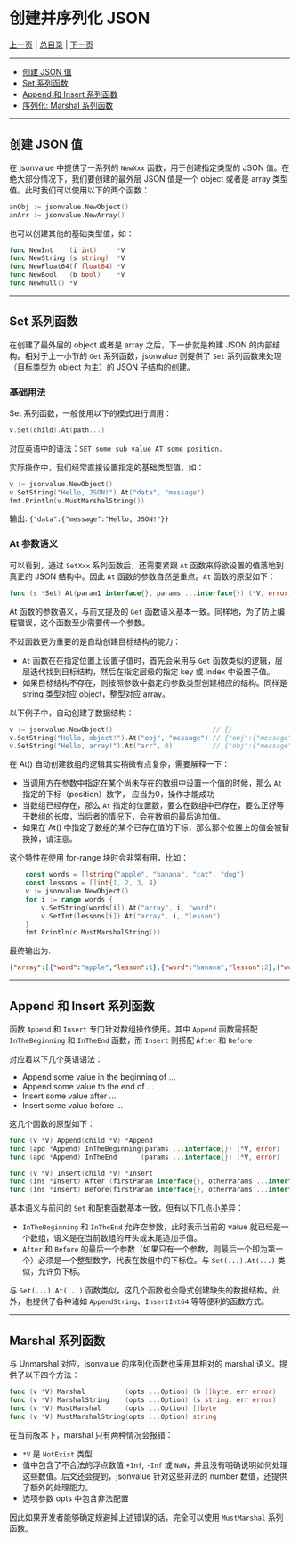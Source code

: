 # 创建并序列化 JSON

[上一页](./03_get.md) | [总目录](./README.md) | [下一页](./05_iteration.md)

---

- [创建 JSON 值](./04_set.md#创建-json-值)
- [Set 系列函数](./04_set.md#set-系列函数)
- [Append 和 Insert 系列函数](./04_set.md#append-和-insert-系列函数)
- [序列化: Marshal 系列函数](./04_set.md#marshal-系列函数)

---

## 创建 JSON 值

在 jsonvalue 中提供了一系列的 `NewXxx` 函数，用于创建指定类型的 JSON 值。在绝大部分情况下，我们要创建的最外层 JSON 值是一个 object 或者是 array 类型值。此时我们可以使用以下的两个函数：

```go
anObj := jsonvalue.NewObject()
anArr := jsonvalue.NewArray()
```

也可以创建其他的基础类型值，如：

```go
func NewInt    (i int)     *V
func NewString (s string)  *V
func NewFloat64(f float64) *V
func NewBool   (b bool)    *V
func NewNull() *V
```

---

## Set 系列函数

在创建了最外层的 object 或者是 array 之后，下一步就是构建 JSON 的内部结构。相对于上一小节的 `Get` 系列函数，jsonvalue 则提供了 `Set` 系列函数来处理（目标类型为 object 为主）的 JSON 子结构的创建。

### 基础用法

Set 系列函数，一般使用以下的模式进行调用：

```go
v.Set(child).At(path...)
```

对应英语中的语法：`SET some sub value AT some position.`

实际操作中，我们经常直接设置指定的基础类型值，如：

```go
v := jsonvalue.NewObject()
v.SetString("Hello, JSON!").At("data", "message")
fmt.Println(v.MustMarshalString())
```

输出: `{"data":{"message":"Hello, JSON!"}}`

### At 参数语义

可以看到，通过 `SetXxx` 系列函数后，还需要紧跟 `At` 函数来将欲设置的值落地到真正的 JSON 结构中。因此 `At` 函数的参数自然是重点。`At` 函数的原型如下：

```go
func (s *Set) At(param1 interface{}, params ...interface{}) (*V, error)
```

At 函数的参数语义，与前文提及的 `Get` 函数语义基本一致。同样地，为了防止编程错误，这个函数至少需要传一个参数。

不过函数更为重要的是自动创建目标结构的能力：

- `At` 函数在在指定位置上设置子值时，首先会采用与 `Get` 函数类似的逻辑，层层迭代找到目标结构，然后在指定层级的指定 key 或 index 中设置子值。
- 如果目标结构不存在，则按照参数中指定的参数类型创建相应的结构。同样是 string 类型对应 object，整型对应 array。

以下例子中，自动创建了数据结构：

```go
v := jsonvalue.NewObject()                         // {}
v.SetString("Hello, object!").At("obj", "message") // {"obj":{"message":"Hello, object!"}}
v.SetString("Hello, array!").At("arr", 0)          // {"obj":{"message":"Hello, object!"},"arr":["Hello, array!"]}
```

在 At() 自动创建数组的逻辑其实稍微有点复杂，需要解释一下：

- 当调用方在参数中指定在某个尚未存在的数组中设置一个值的时候，那么 `At` 指定的下标（position）数字， 应当为0，操作才能成功
- 当数组已经存在，那么 `At` 指定的位置数，要么在数组中已存在，要么正好等于数组的长度，当后者的情况下，会在数组的最后追加值。
- 如果在 At() 中指定了数组的某个已存在值的下标，那么那个位置上的值会被替换掉，请注意。

这个特性在使用 for-range 块时会非常有用，比如：

```go
    const words = []string{"apple", "banana", "cat", "dog"}
    const lessons = []int{1, 2, 3, 4}
    v := jsonvalue.NewObject()
    for i := range words {
        v.SetString(words[i]).At("array", i, "word")
        v.SetInt(lessons[i]).At("array", i, "lesson")
    }
    fmt.Println(c.MustMarshalString())
```

最终输出为:

```json
{"array":[{"word":"apple","lesson":1},{"word":"banana","lesson":2},{"word":"cat","lesson":3},{"word":"dog","lesson":4}]}
```

---

## Append 和 Insert 系列函数

函数 `Append` 和 `Insert` 专门针对数组操作使用。其中 `Append` 函数需搭配 `InTheBeginning` 和 `InTheEnd` 函数，而 `Insert` 则搭配 `After` 和 `Before`

对应着以下几个英语语法：

- Append some value in the beginning of ...
- Append some value to the end of ...
- Insert some value after ...
- Insert some value before ...

这几个函数的原型如下：

```go
func (v *V) Append(child *V) *Append
func (apd *Append) InTheBeginning(params ...interface{}) (*V, error)
func (apd *Append) InTheEnd      (params ...interface{}) (*V, error)

func (v *V) Insert(child *V) *Insert
func (ins *Insert) After (firstParam interface{}, otherParams ...interface{}) (*V, error)
func (ins *Insert) Before(firstParam interface{}, otherParams ...interface{}) (*V, error)
```

基本语义与前问的 `Set` 和配套函数基本一致，但有以下几点小差异：

- `InTheBeginning` 和 `InTheEnd` 允许空参数，此时表示当前的 value 就已经是一个数组，语义是在当前数组的开头或末尾追加子值。
- `After` 和 `Before` 的最后一个参数（如果只有一个参数，则最后一个即为第一个）必须是一个整型数字，代表在数组中的下标位。与 `Set(...).At(...)` 类似，允许负下标。

与 `Set(...).At(...)` 函数类似，这几个函数也会隐式创建缺失的数据结构。此外，也提供了各种诸如 `AppendString`、`InsertInt64` 等等便利的函数方式。

---

## Marshal 系列函数

与 Unmarshal 对应，jsonvalue 的序列化函数也采用其相对的 marshal 语义。提供了以下四个方法：

```go
func (v *V) Marshal          (opts ...Option) (b []byte, err error)
func (v *V) MarshalString    (opts ...Option) (s string, err error)
func (v *V) MustMarshal      (opts ...Option) []byte
func (v *V) MustMarshalString(opts ...Option) string
```

在当前版本下，marshal 只有两种情况会报错：

- `*V` 是 `NotExist` 类型
- 值中包含了不合法的浮点数值 `+Inf`, `-Inf` 或 `NaN`，并且没有明确说明如何处理这些数值。后文还会提到，jsonvalue 针对这些非法的 number 数值，还提供了额外的处理能力。
- 选项参数 opts 中包含非法配置

因此如果开发者能够确定规避掉上述错误的话，完全可以使用 `MustMarshal` 系列函数。
